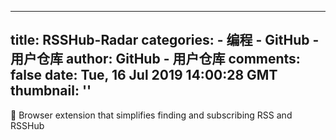 
---
title: RSSHub-Radar
categories: 
    - 编程
    - GitHub - 用户仓库
author: GitHub - 用户仓库
comments: false
date: Tue, 16 Jul 2019 14:00:28 GMT
thumbnail: ''
---

<div>   
🍰 Browser extension that simplifies finding and subscribing RSS and RSSHub  
</div>
            